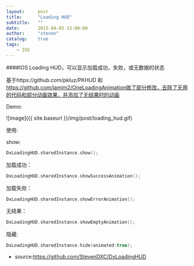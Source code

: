 ```yaml
---
layout:     post
title:      "Loading HUD"
subtitle:   ""
date:       2015-04-03 13:00:00
author:     "steven"
catalog:    true
tags:
    - IOS
---
```


####IOS Loading HUD，可以显示加载成功，失败，或无数据的状态

基于https://github.com/pkluz/PKHUD 和  https://github.com/iamim2/OneLoadingAnimation做了部分修改，去除了无用的代码和部分动画效果，并添加了无结果时的动画


Demo:

![image]({{ site.baseurl }}/img/post/loading_hud.gif)


使用:


show:

```swift
DxLoadingHUD.sharedInstance.show();
```

加载成功：

```swift
DxLoadingHUD.sharedInstance.showSuccessAnimation();
```

加载失败：


```swift
DxLoadingHUD.sharedInstance.showErrorAnimation();
```

无结果：

```swift
DxLoadingHUD.sharedInstance.showEmptyAnimation();
```

隐藏:

```swift
DxLoadingHUD.sharedInstance.hide(animated:true);
```




* source:https://github.com/StevenDXC/DxLoadingHUD
